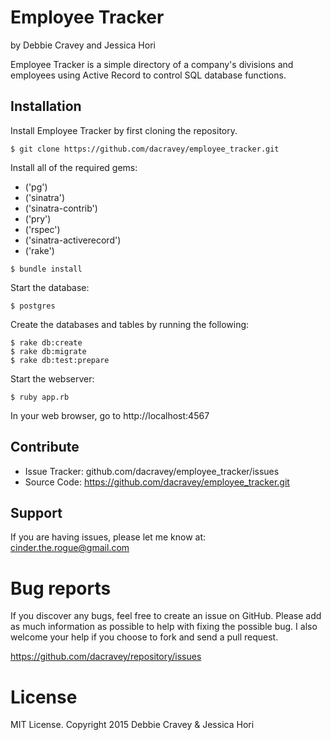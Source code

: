 Employee Tracker
========

by Debbie Cravey and Jessica Hori

Employee Tracker is a simple directory of a company's divisions and employees using Active Record to control SQL database functions.

Installation
------------

Install Employee Tracker by first cloning the repository.


```
$ git clone https://github.com/dacravey/employee_tracker.git
```

Install all of the required gems:
* ('pg')
* ('sinatra')
* ('sinatra-contrib')
* ('pry')
* ('rspec')
* ('sinatra-activerecord')
* ('rake')
```
$ bundle install
```
Start the database:
```
$ postgres
```

Create the databases and tables by running the following:
```
$ rake db:create
$ rake db:migrate
$ rake db:test:prepare
```

Start the webserver:
```
$ ruby app.rb
```

In your web browser, go to http://localhost:4567

Contribute
----------
- Issue Tracker: github.com/dacravey/employee_tracker/issues
- Source Code: https://github.com/dacravey/employee_tracker.git

Support
-------

If you are having issues, please let me know at: cinder.the.rogue@gmail.com

Bug reports
===========

If you discover any bugs, feel free to create an issue on GitHub. Please add as much information as possible to help with fixing the possible bug. I also welcome your help if you choose to fork and send a pull request.

https://github.com/dacravey/repository/issues

License
=======

MIT License. Copyright 2015 Debbie Cravey & Jessica Hori
